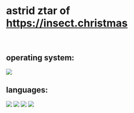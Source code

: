 # astrid ztar of https://insect.christmas
<br>
<h2>operating system:</h2>
    <img src="https://img.shields.io/badge/Debian-dc3232?style=for-the-badge&logo=debian&logoColor=black">
    <br>
<h2>languages:</h2>
    <img src="https://img.shields.io/badge/HTML-239120?style=for-the-badge&logo=html5&logoColor=white">
    <img src="https://img.shields.io/badge/CSS-239120?style=for-the-badge&logo=css3&logoColor=white">
    <img src="https://img.shields.io/badge/javascript-dc4e32?style=for-the-badge&logo=javascript&logoColor=white">
    <img src="https://img.shields.io/badge/python-3284dc?style=for-the-badge&logo=python&logoColor=white">
    <br>
